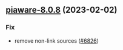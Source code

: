 

## [piaware-8.0.8](https://github.com/truecharts/charts/compare/piaware-8.0.7...piaware-8.0.8) (2023-02-02)

### Fix

- remove non-link sources ([#6826](https://github.com/truecharts/charts/issues/6826))
  
  